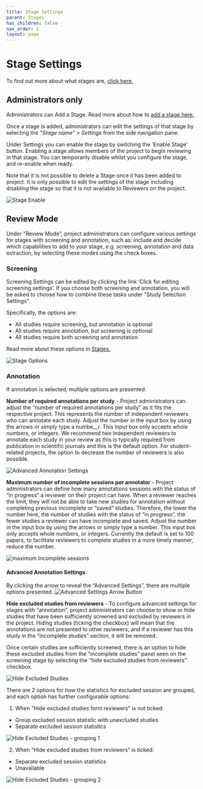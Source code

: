 ```yaml
---
title: Stage Settings
parent: Stages
has_children: false
nav_order: 2
layout: page
---
```


# Stage Settings
To find out more about what stages are, [click here.](../stages\.html)


## Administrators only 

Administrators can Add a Stage. Read more about how to [add a stage here.](../stages.html)

Once a stage is added, administrators can edit the settings of that stage by selecting the *"Stage name" > Settings* from the side navigation pane.

Under Settings you can enable the stage by switching the 'Enable Stage' button. 
Enabling a stage allows members of the project to begin reviewing in that stage. You can temporarily disable whilst you configure the stage, and re-enable when ready.

Note that it is not possible to delete a Stage once it has been added to project. It is only possible to edit the settings of the stage including disabling the stage so that it is not available to Reviewers on the project.

![Stage Enable](/figs/Stage-Settings-Advanced-settings-enable.png)



## Review Mode

Under "Review Mode", project administrators can configure various settings for stages with screening and annotation, such as: include and decide which capabilities to add to your stage, e.g. screening, annotation and data extraction, by selecting these modes using the check boxes.  

### Screening
Screening Settings can be edited by clicking the link ‘Click for editing screening settings’. If you choose both screening and annotation, you will be asked to choose how to combine these tasks under "Study Selection Settings". 

Specifically, the options are: 
- All studies require screening, but annotation is optional 
- All studies require annotation, but screening is optional 
- All studies require both screening and annotation

Read more about these options in [Stages.](../stages\.html)

![Stage Options](/figs/Fig_stage_options.png)



### Annotation
If annotation is selected, multiple options are presented. 

__Number of required annotations per study__ - Project administrators can adjust the “number of required annotations per study” as it fits the respective project. This represents the number of independent reviewers who can annotate each study. Adjust the number in the input box by using the arrows or simply type a numbe__r. This input box only accepts whole numbers, or integers. We recommend two independent reviewers to annotate each study in your review as this is typically required from publication in scientific journals and this is the default option. For student-related projects, the option to decrease the number of reviewers is also possible. 

![Advanced Annotation Settings](/figs/Stage-Advanced-settings-annotation-settings.png)


__Maximum number of incomplete sessions per annotator__ - Project administrators can define how many annotations sessions with the status of “in progress” a reviewer on their project can have. When a reviewer reaches the limit, they will not be able to take new studies for annotation without completing previous incomplete or “saved” studies. Therefore, the lower the number here, the number of studies with the status of “in progress”, the fewer studies a reviewer can have incomplete and saved.  Adjust the number in the input box by using the arrows or simply type a number. This input box only accepts whole numbers, or integers. Currently the default is set to 100 papers, to facilitate reviewers to complete studies in a more timely manner, reduce the number.

![maximum Incomplete sessions](/figs/Stage-Advanced-settings-maximum-incomplete-sessions.png)


#### Advanced Annotation Settings

By clicking the arrow to reveal the “Advanced Settings”, there are multiple options presented.
![Advanced Settings Arrow Button](/figs/Stage-Settings-Advanced-settings-arrow-button.png)

__Hide excluded studies from reviewers__ - To configure advanced settings for stages with “annotation”, project administrators can choose to show or hide studies that have been sufficiently screened and excluded by reviewers in the project. Hiding studies (ticking the checkbox) will mean that the annotations are not presented to other reviewers, and if a reviewer has this study in the “incomplete studies” section, it will be removed.  

Once certain studies are sufficiently screened, there is an option to hide these excluded studies from the “incomplete studies” panel seen on the screening stage by selecting the “hide excluded studies from reviewers” checkbox. 

![Hide Excluded Studies](/figs/Stage-Advanced-settings-hide-excluded-studies.png)

There are 2 options for how the statistics for excluded session are grouped, and each option has further configurable options: 
1) When "Hide excluded studies form reviewers" is not ticked: 
* Group excluded session statistic with unexcluded studies 
* Separate excluded session statistics

![Hide Excluded Studies - grouping 1](/figs/Stage-Advanced-settings-excluded-grouping-1.png)


2) When “Hide excluded studies from reviewers” is ticked: 
* Separate excluded session statistics
* Unavailable

![Hide Excluded Studies - grouping 2](/figs/Stage-Advanced-settings-excluded-grouping-2.png)
